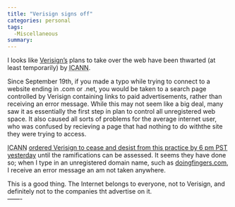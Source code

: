 ```yaml
---
title: "Verisign signs off"
categories: personal
tags:
  -Miscellaneous
summary: 
---
```

<p>I looks like <a href="http://verisign.com/">Verisign&#8217;s</a> plans to take over the web have been thwarted (at least temporarily) by <acronym title="the Internet Corporation for Assigned Names and Numbers"><span class="caps">ICANN</span></acronym>.</p>

<p>Since September 19th, if you made a typo while trying to connect to a website ending in .com or .net, you would be taken to a search page controlled by Verisign containing links to paid advertisements, rather than receiving an error message.  While this may not seem like a big deal, many saw it as essentially the first step in plan to control all unregistered web space. It also caused all sorts of problems for the average internet user, who was confused by recieving a page that had nothing to do withthe site they were trying to access.</p>

<p><acronym title="the Internet Corporation for Assigned Names and Numbers"><span class="caps">ICANN</span></acronym> <a href="http://www.icann.org/correspondence/twomey-to-lewis-03oct03.htm">ordered Verisign to cease and desist from this practice by 6 pm <span class="caps">PST</span> yesterday</a> until the ramifications can be assessed.  It seems they have done so; when I type in an unregistered domain name, such as <a href="http://www.doingfingers.com">doingfingers.com</a>, I receive an error message an am not taken anywhere.</p>

<p>This is a good thing.  The Internet belongs to everyone, not to Verisign, and definitely not to the companies tht advertise on it.<br />
&#8212;&#8212;-</p>
